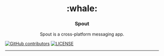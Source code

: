 <p align="center">
    <!-- <a href="https://www.kahla.app/"><img width="100px" src="https://raw.githubusercontent.com/AiursoftWeb/Kahla.App/dev/src/assets/144x144.png"></a> -->
    <h1 align='center'>:whale:</h1>
    <h3 align="center">Spout</h3>
    <p align="center">Spout is a cross-platform messaging app.<p>
</p>

[![GitHub contributors](https://img.shields.io/github/contributors/esogelola/Spout.svg?style=flat)](https://github.com/esogelola/Spout/graphs/contributors)
[![LICENSE](https://img.shields.io/github/license/esogelola/spout)](https://github.com/esogelola/spout/blob/dev/LICENSE)

---
